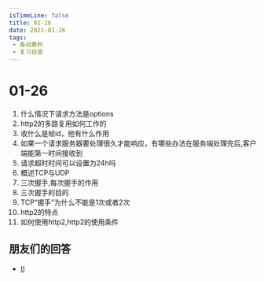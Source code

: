 ```yaml
---
isTimeLine: false
title: 01-26
date: 2021-01-26
tags:
 - 备战春秋
 - 复习自查
---
```

# 01-26

1. 什么情况下请求方法是options
2. http2的多路复用如何工作的
3. 收什么是帧id，他有什么作用
4. 如果一个请求服务器要处理很久才能响应，有哪些办法在服务端处理完后,客户端能第一时间接收到
5. 请求超时时间可以设置为24h吗
6. 概述TCP与UDP
7. 三次握手,每次握手的作用
8.  三次握手的目的
9.  TCP“握手”为什么不能是1次或者2次
10. http2的特点
11. 如何使用http2,http2的使用条件

## 朋友们的回答
* [tl](https://juejin.cn/post/6924973981233577992/)
